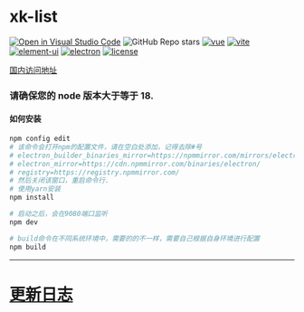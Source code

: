 # xk-list

[![Open in Visual Studio Code](https://open.vscode.dev/badges/open-in-vscode.svg)](https://open.vscode.dev/xkloveme/xk-list/tree/strict)
![GitHub Repo stars](https://img.shields.io/github/stars/xkloveme/xk-list)
[![vue](https://img.shields.io/badge/vue-3.2.37-brightgreen.svg)](https://github.com/vuejs/vue-next)
[![vite](https://img.shields.io/badge/vite-3.0.3-brightgreen.svg)](https://github.com/vitejs/vite)
[![element-ui](https://img.shields.io/badge/element-plus-brightgreen.svg)](https://www.npmjs.org/package/element-plus)
[![electron](https://img.shields.io/badge/electron-18.3.5-brightgreen.svg)](https://github.com/electron/electron)
[![license](https://img.shields.io/github/license/mashape/apistatus.svg)](https://github.com/xkloveme/xk-list/blob/master/LICENSE)

[国内访问地址](https://gitee.com/xkloveme/xk-list)

### 请确保您的 node 版本大于等于 18.

#### 如何安装

```bash
npm config edit
# 该命令会打开npm的配置文件，请在空白处添加，记得去除#号
# electron_builder_binaries_mirror=https://npmmirror.com/mirrors/electron-builder-binaries/
# electron_mirror=https://cdn.npmmirror.com/binaries/electron/
# registry=https://registry.npmmirror.com/
# 然后关闭该窗口，重启命令行.
# 使用yarn安装
npm install

# 启动之后，会在9080端口监听
npm dev

# build命令在不同系统环境中，需要的的不一样，需要自己根据自身环境进行配置
npm build

```

---

# [更新日志](/CHANGELOG.md)
